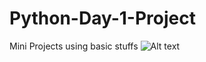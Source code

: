 # Python-Day-1-Project
Mini Projects using basic stuffs
![Alt text](relative/C:\Users\moni\Desktop\DSC/to/img.jpg?raw=true "Title")
